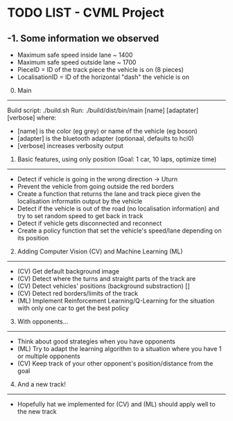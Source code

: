TODO LIST - CVML Project
========================


-1. Some information we observed
--------------------------------
- Maximum safe speed inside lane ~ 1400
- Maximum safe speed outside lane ~ 1700
- PieceID = ID of the track piece the vehicle is on (8 pieces)
- LocalisationID = ID of the horizontal "dash" the vehicle is on

0. Main
-------
Build script: ./build.sh
Run: ./build/dist/bin/main [name] [adaptater] [verbose]
where:
 - [name] is the color (eg grey) or name of the vehicle (eg boson)
 - [adapter] is the bluetooth adapter (optionaal, defaults to hci0)
 - [verbose] increases verbosity output


1. Basic features, using only position (Goal: 1 car, 10 laps, optimize time)
----------------------------------------------------------------------------
- Detect if vehicle is going in the wrong direction -> Uturn
- Prevent the vehicle from going outside the red borders
- Create a function that returns the lane and track piece given the localisation informatin output by the vehicle
- Detect if the vehicle is out of the road (no localisation information) and try to set random speed to get back in track
- Detect if vehicle gets disconnected and reconnect
- Create a policy function that set the vehicle's speed/lane depending on its position


2. Adding Computer Vision (CV) and Machine Learning (ML) 
--------------------------------------------------------
- (CV) Get default background image
- (CV) Detect where the turns and straight parts of the track are
- (CV) Detect vehicles' positions (background substraction) []
- (CV) Detect red borders/limits of the track
- (ML) Implement Reinforcement Learning/Q-Learning for the situation with only one car to get the best policy


3. With opponents...
---------------------
- Think about good strategies when you have opponents
- (ML) Try to adapt the learning algorithm to a situation where you have 1 or multiple opponents
- (CV) Keep track of your other opponent's position/distance from the goal

4. And a new track!
-------------------
- Hopefully hat we implemented for (CV) and (ML) should apply well to the new track